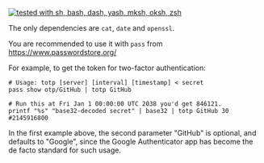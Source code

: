 [![tested with sh, bash, dash, yash, mksh, oksh, zsh](https://github.com/jakwings/totp/actions/workflows/test.yml/badge.svg)](https://github.com/jakwings/totp/actions/workflows/test.yml)

The only dependencies are `cat`, `date` and `openssl`.

You are recommended to use it with `pass` from https://www.passwordstore.org/

For example, to get the token for two-factor authentication:

    # Usage: totp [server] [interval] [timestamp] < secret
    pass show otp/GitHub | totp GitHub

    # Run this at Fri Jan 1 00:00:00 UTC 2038 you'd get 846121.
    printf "%s" "base32-decoded secret" | base32 | totp GitHub 30 #2145916800

In the first example above, the second parameter "GitHub" is optional, and
defaults to "Google", since the Google Authenticator app has become the de
facto standard for such usage.
